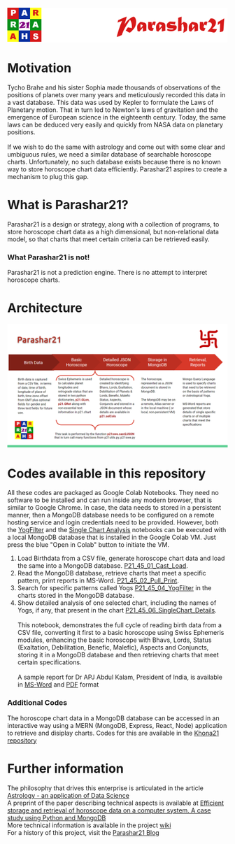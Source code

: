 ![parashar21 banner](/images/p21-header-003.png)<br>
# Motivation
Tycho Brahe and his sister Sophia made thousands of observations of the positions of planets over many years and meticulously recorded this data in a vast database. This data was used by Kepler to formulate the Laws of Planetary motion. That in turn led to Newton's laws of gravitation and the emergence of European science in the eighteenth century.  Today, the same laws can be deduced very easily and quickly from NASA data on planetary positions. <br> <br> If we wish to do the same with astrology and come out with some clear and umbiguous rules,  we need a similar database of searchable horoscope charts. Unfortunately, no such database exists because there is no known way to store horoscope chart data efficiently. Parashar21 aspires to create a mechanism to plug this gap.
# What is Parashar21?
Parashar21 is a design or strategy, along with a collection of programs, to store horoscope chart data as a high dimensional, but non-relational data model, so that charts that meet certain criteria can be retrieved easily. 

### What Parashar21 is not!
Parashar21 is not a prediction engine. There is no attempt to interpret horoscope charts. 
# Architecture
![workflow](/images/Workflow.png)<br>
# Codes available in this repository
All these codes are packaged as Google Colab Notebooks. They need no software to be installed and can run inside any modern browser, that is similar to Google Chrome. In case, the data needs to stored in a persistent manner, then a MongoDB database needs to be configured on a remote hosting service and login credentials need to be provided. However, both the [YogFilter](https://github.com/prithwis/parashar21/blob/main/P21_45_04_YogFilter.ipynb) and the [Single Chart Analysis](https://github.com/prithwis/parashar21/blob/main/P21_45_06_SingleChart_Details.ipynb) notebooks can be executed with a local MongoDB database that is installed in the Google Colab VM. Just press the blue "Open in Colab" button to initiate the VM.
1. Load Birthdata from a CSV file, generate horoscope chart data and load the same into a MongoDB database.  [P21_45_01_Cast_Load](https://github.com/prithwis/parashar21/blob/main/P21_45_01_Cast_Load.ipynb).
2. Read the MongoDB database, retrieve charts that meet a specific pattern, print reports in MS-Word.  [P21_45_02_Pull_Print](https://github.com/prithwis/parashar21/blob/main/P21_45_02_Pull_Print.ipynb).
3. Search for specific patterns called Yogs [P21_45_04_YogFilter](https://github.com/prithwis/parashar21/blob/main/P21_45_04_YogFilter.ipynb) in the charts stored in the MongoDB database.
4. Show detailed analysis of one selected chart, including the names of Yogs, if any, that present in the chart [P21_45_06_SingleChart_Details](https://github.com/prithwis/parashar21/blob/main/P21_45_06_SingleChart_Details.ipynb). <br><br>
This notebook, demonstrates the full cycle of reading birth data from a CSV file, converting it first to a basic horoscope using Swiss Ephemeris modules, enhancing the basic horoscope with Bhavs, Lords, Status (Exaltation, Debilitation, Benefic, Malefic), Aspects and Conjuncts, storing it in a MongoDB database and then retrieving charts that meet certain specifications.<br> <br>
A sample report for Dr APJ Abdul Kalam, President of India, is available in [MS-Word](https://github.com/prithwis/parashar21/blob/main/Sample%20Reports%202/p21_APJAbdulKa_Ras_B_100918.doc) and [PDF](https://github.com/prithwis/parashar21/blob/main/Sample%20Reports%202/p21_APJAbdulKa_Ras_B_100918.pdf) format
### Additional Codes
The horoscope chart data in a MongoDB database can be accessed in an interactive way using a MERN (MongoDB, Express, React, Node) application to retrieve and disiplay charts. Codes for this are available in the [Khona21 repository](https://github.com/prithwis/khona21)
# Further information
The philosophy that drives this enterprise is articulated in the article [Astrology - an application of Data Science](https://www.linkedin.com/pulse/astrology-an-application-data-science-prithwis-mukerjee/) <br>
A preprint of the paper describing technical aspects is available at [Efficient storage and retrieval of horoscope data on a computer system. A case study using Python and MongoDB](https://www.researchgate.net/publication/358191949_Efficient_storage_and_retrieval_of_horoscope_data_on_a_computer_system_A_case_study_using_Python_and_MongoDB?channel=doi&linkId=61f47fec007fb50447205dcd&showFulltext=true)<br>
More technical information is available in the project [wiki](https://github.com/prithwis/parashar21/wiki) <br>
For a history of this project, visit the [Parashar21 Blog](https://parashar21.blogspot.com/) <br> 
